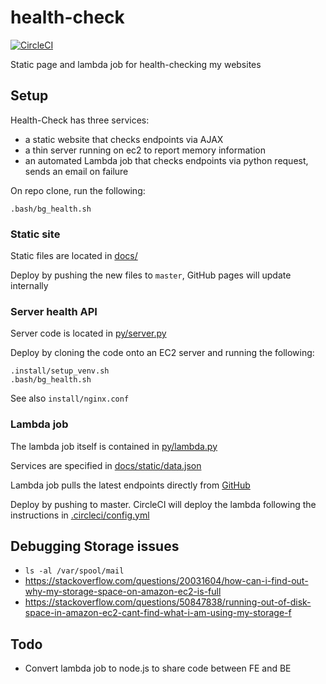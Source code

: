 # health-check

[![CircleCI](https://circleci.com/gh/mpaulweeks/health-check/tree/master.svg?style=svg)](https://circleci.com/gh/mpaulweeks/health-check/tree/master)

Static page and lambda job for health-checking my websites

## Setup

Health-Check has three services:
- a static website that checks endpoints via AJAX
- a thin server running on ec2 to report memory information
- an automated Lambda job that checks endpoints via python request, sends an email on failure

On repo clone, run the following:
```
.bash/bg_health.sh
```

### Static site

Static files are located in [docs/](/docs)

Deploy by pushing the new files to `master`, GitHub pages will update internally

### Server health API

Server code is located in [py/server.py](/py/server.py)

Deploy by cloning the code onto an EC2 server and running the following:
```
.install/setup_venv.sh
.bash/bg_health.sh
```

See also `install/nginx.conf`

### Lambda job

The lambda job itself is contained in [py/lambda.py](/py/lambda.py)

Services are specified in [docs/static/data.json](docs/static/data.json)

Lambda job pulls the latest endpoints directly from [GitHub](https://raw.githubusercontent.com/mpaulweeks/health-check/master/docs/static/data.json)

Deploy by pushing to master. CircleCI will deploy the lambda following the instructions in [.circleci/config.yml](/.circleci/config.yml)

## Debugging Storage issues

- `ls -al /var/spool/mail`
- https://stackoverflow.com/questions/20031604/how-can-i-find-out-why-my-storage-space-on-amazon-ec2-is-full
- https://stackoverflow.com/questions/50847838/running-out-of-disk-space-in-amazon-ec2-cant-find-what-i-am-using-my-storage-f

## Todo

- Convert lambda job to node.js to share code between FE and BE
